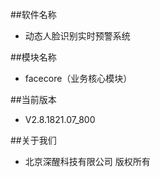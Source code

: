 ##软件名称
- 动态人脸识别实时预警系统

##模块名称
- facecore（业务核心模块）

##当前版本
- V2.8.1821.07_800



##关于我们
- 北京深醒科技有限公司 版权所有